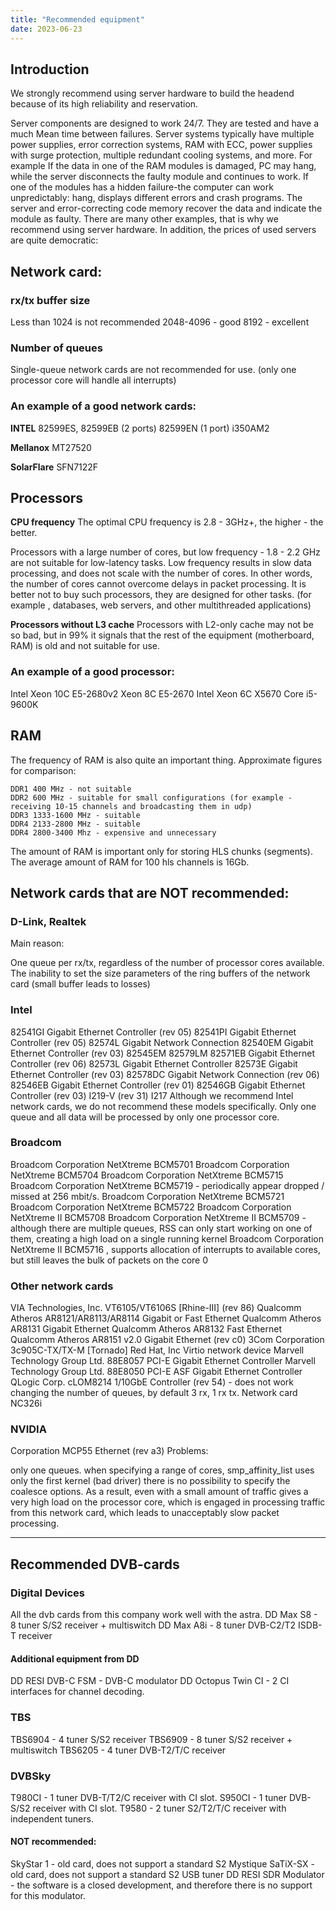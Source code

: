 ```yaml
---
title: "Recommended equipment"
date: 2023-06-23
---
```

## Introduction

We strongly recommend using server hardware to build the headend because of its high reliability and reservation.

Server components are designed to work 24/7. They are tested and have a much Mean time between failures.
Server systems typically have multiple power supplies, error correction systems, RAM with ECC, power supplies with surge protection, multiple redundant cooling systems, and more.
For example
If the data in one of the RAM modules is damaged, PC may hang, while the server disconnects the faulty module and continues to work. If one of the modules has a hidden failure-the computer can work unpredictably: hang, displays different errors and crash programs. The server and error-correcting code memory recover the data and indicate the module as faulty.
There are many other examples, that is why we recommend using server hardware. In addition, the prices of used servers are quite democratic:

## Network card:

### rx/tx buffer size

Less than 1024 is not recommended
2048-4096 - good
8192 - excellent

### Number of queues

Single-queue network cards are not recommended for use.
(only one processor core will handle all interrupts)

### An example of a good network cards:

**INTEL**
82599ES, 82599EB (2 ports)
82599EN (1 port)
i350AM2

**Mellanox**
MT27520

**SolarFlare**
SFN7122F

## Processors

**CPU frequency**
The optimal CPU frequency is 2.8 - 3GHz+, the higher - the better.

Processors with a large number of cores, but low frequency - 1.8 - 2.2 GHz are not suitable for low-latency tasks. Low frequency results in slow data processing, and does not scale with the number of cores. In other words, the number of cores cannot overcome delays in packet processing. It is better not to buy such processors, they are designed for other tasks. (for example , databases, web servers, and other multithreaded applications)

**Processors without L3 cache**
Processors with L2-only cache may not be so bad, but in 99% it signals that the rest of the equipment (motherboard, RAM) is old and not suitable for use.

### An example of a good processor:

Intel Xeon 10C E5-2680v2
Xeon 8C E5-2670
Intel Xeon 6C X5670
Core i5-9600K

## RAM

The frequency of RAM is also quite an important thing. Approximate figures for comparison:

```
DDR1 400 MHz - not suitable
DDR2 600 MHz - suitable for small configurations (for example - receiving 10-15 channels and broadcasting them in udp)
DDR3 1333-1600 MHz - suitable
DDR4 2133-2800 MHz - suitable
DDR4 2800-3400 Mhz - expensive and unnecessary
```

The amount of RAM is important only for storing HLS chunks (segments).
The average amount of RAM for 100 hls channels is 16Gb.

## Network cards that are NOT recommended:

### D-Link, Realtek

Main reason:

One queue per rx/tx, regardless of the number of processor cores available.
The inability to set the size parameters of the ring buffers of the network card (small buffer leads to losses)

### Intel

82541GI Gigabit Ethernet Controller (rev 05)
82541PI Gigabit Ethernet Controller (rev 05)
82574L Gigabit Network Connection
82540EM Gigabit Ethernet Controller (rev 03)
82545EM
82579LM
82571EB Gigabit Ethernet Controller (rev 06)
82573L Gigabit Ethernet Controller
82573E Gigabit Ethernet Controller (rev 03)
82578DC Gigabit Network Connection (rev 06)
82546EB Gigabit Ethernet Controller (rev 01)
82546GB Gigabit Ethernet Controller (rev 03)
I219-V (rev 31)
I217
Although we recommend Intel network cards, we do not recommend these models specifically.
Only one queue and all data will be processed by only one processor core.

### Broadcom

Broadcom Corporation NetXtreme BCM5701
Broadcom Corporation NetXtreme BCM5704
Broadcom Corporation NetXtreme BCM5715
Broadcom Corporation NetXtreme BCM5719 - periodically appear dropped / missed at 256 mbit/s.
Broadcom Corporation NetXtreme BCM5721
Broadcom Corporation NetXtreme BCM5722
Broadcom Corporation NetXtreme II BCM5708
Broadcom Corporation NetXtreme II BCM5709 - although there are multiple queues, RSS can only start working on one of them, creating a high load on a single running kernel
Broadcom Corporation NetXtreme II BCM5716 , supports allocation of interrupts to available cores, but still leaves the bulk of packets on the core 0

### Other network cards

VIA Technologies, Inc. VT6105/VT6106S [Rhine-III] (rev 86)
Qualcomm Atheros AR8121/AR8113/AR8114 Gigabit or Fast Ethernet
Qualcomm Atheros AR8131 Gigabit Ethernet
Qualcomm Atheros AR8132 Fast Ethernet
Qualcomm Atheros AR8151 v2.0 Gigabit Ethernet (rev c0)
3Com Corporation 3c905C-TX/TX-M [Tornado]
Red Hat, Inc Virtio network device
Marvell Technology Group Ltd. 88E8057 PCI-E Gigabit Ethernet Controller
Marvell Technology Group Ltd. 88E8050 PCI-E ASF Gigabit Ethernet Controller
QLogic Corp. cLOM8214 1/10GbE Controller (rev 54) - does not work changing the number of queues, by default 3 rx, 1 rx tx.
Network card NC326i

### NVIDIA

Corporation MCP55 Ethernet (rev a3)
Problems:

only one queues.
when specifying a range of cores, smp_affinity_list uses only the first kernel (bad driver)
there is no possibility to specify the coalesce options.
As a result, even with a small amount of traffic gives a very high load on the processor core, which is engaged in processing traffic from this network card, which leads to unacceptably slow packet processing.

---

## Recommended DVB-cards

### Digital Devices

All the dvb cards from this company work well with the astra.
DD Max S8 - 8 tuner S/S2 receiver + multiswitch
DD Max A8i - 8 tuner DVB-C2/T2 ISDB-T receiver

#### Additional equipment from DD

DD RESI DVB-C FSM - DVB-C modulator
DD Octopus Twin CI - 2 CI interfaces for channel decoding.

### TBS

TBS6904 - 4 tuner S/S2 receiver
TBS6909 - 8 tuner S/S2 receiver + multiswitch
TBS6205 - 4 tuner DVB-T2/T/C receiver

### DVBSky

T980CI - 1 tuner DVB-T/T2/C receiver with CI slot.
S950CI - 1 tuner DVB-S/S2 receiver with CI slot.
T9580 - 2 tuner S2/T2/T/C receiver with independent tuners.

#### NOT recommended:

SkyStar 1 - old card, does not support a standard S2
Mystique SaTiX-SX - old card, does not support a standard S2
USB tuner
DD RESI SDR Modulator - the software is a closed development, and therefore there is no support for this modulator.
